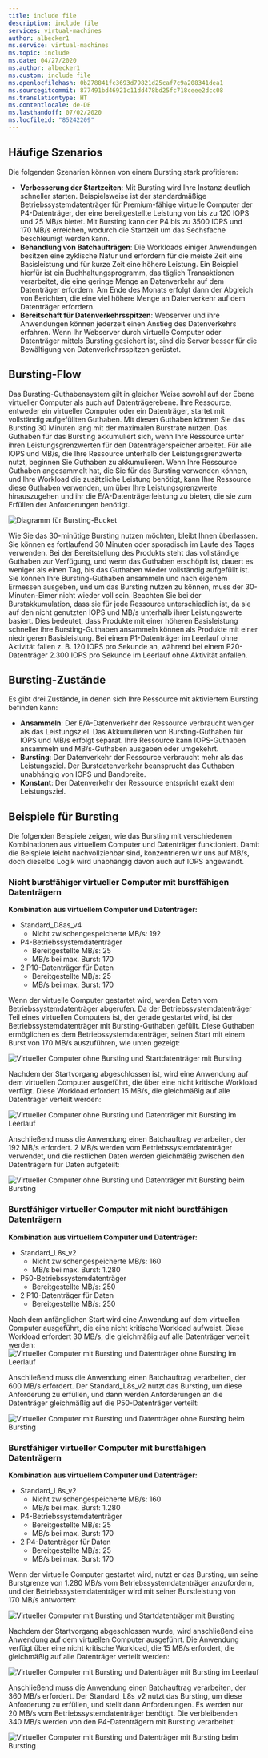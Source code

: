 ```yaml
---
title: include file
description: include file
services: virtual-machines
author: albecker1
ms.service: virtual-machines
ms.topic: include
ms.date: 04/27/2020
ms.author: albecker1
ms.custom: include file
ms.openlocfilehash: 0b278841fc3693d79821d25caf7c9a208341dea1
ms.sourcegitcommit: 877491bd46921c11dd478bd25fc718ceee2dcc08
ms.translationtype: HT
ms.contentlocale: de-DE
ms.lasthandoff: 07/02/2020
ms.locfileid: "85242209"
---
```

## <a name="common-scenarios"></a>Häufige Szenarios
Die folgenden Szenarien können von einem Bursting stark profitieren:
- **Verbesserung der Startzeiten**: Mit Bursting wird Ihre Instanz deutlich schneller starten. Beispielsweise ist der standardmäßige Betriebssystemdatenträger für Premium-fähige virtuelle Computer der P4-Datenträger, der eine bereitgestellte Leistung von bis zu 120 IOPS und 25 MB/s bietet. Mit Bursting kann der P4 bis zu 3500 IOPS und 170 MB/s erreichen, wodurch die Startzeit um das Sechsfache beschleunigt werden kann.
- **Behandlung von Batchaufträgen**: Die Workloads einiger Anwendungen besitzen eine zyklische Natur und erfordern für die meiste Zeit eine Basisleistung und für kurze Zeit eine höhere Leistung. Ein Beispiel hierfür ist ein Buchhaltungsprogramm, das täglich Transaktionen verarbeitet, die eine geringe Menge an Datenverkehr auf dem Datenträger erfordern. Am Ende des Monats erfolgt dann der Abgleich von Berichten, die eine viel höhere Menge an Datenverkehr auf dem Datenträger erfordern.
- **Bereitschaft für Datenverkehrsspitzen**: Webserver und ihre Anwendungen können jederzeit einen Anstieg des Datenverkehrs erfahren. Wenn Ihr Webserver durch virtuelle Computer oder Datenträger mittels Bursting gesichert ist, sind die Server besser für die Bewältigung von Datenverkehrsspitzen gerüstet. 

## <a name="bursting-flow"></a>Bursting-Flow
Das Bursting-Guthabensystem gilt in gleicher Weise sowohl auf der Ebene virtueller Computer als auch auf Datenträgerebene. Ihre Ressource, entweder ein virtueller Computer oder ein Datenträger, startet mit vollständig aufgefüllten Guthaben. Mit diesen Guthaben können Sie das Bursting 30 Minuten lang mit der maximalen Burstrate nutzen. Das Guthaben für das Bursting akkumuliert sich, wenn Ihre Ressource unter ihren Leistungsgrenzwerten für den Datenträgerspeicher arbeitet. Für alle IOPS und MB/s, die Ihre Ressource unterhalb der Leistungsgrenzwerte nutzt, beginnen Sie Guthaben zu akkumulieren. Wenn Ihre Ressource Guthaben angesammelt hat, die Sie für das Bursting verwenden können, und Ihre Workload die zusätzliche Leistung benötigt, kann Ihre Ressource diese Guthaben verwenden, um über Ihre Leistungsgrenzwerte hinauszugehen und ihr die E/A-Datenträgerleistung zu bieten, die sie zum Erfüllen der Anforderungen benötigt.



![Diagramm für Bursting-Bucket](media/managed-disks-bursting/bucket-diagram.jpg)

Wie Sie das 30-minütige Bursting nutzen möchten, bleibt Ihnen überlassen. Sie können es fortlaufend 30 Minuten oder sporadisch im Laufe des Tages verwenden. Bei der Bereitstellung des Produkts steht das vollständige Guthaben zur Verfügung, und wenn das Guthaben erschöpft ist, dauert es weniger als einen Tag, bis das Guthaben wieder vollständig aufgefüllt ist. Sie können Ihre Bursting-Guthaben ansammeln und nach eigenem Ermessen ausgeben, und um das Bursting nutzen zu können, muss der 30-Minuten-Eimer nicht wieder voll sein. Beachten Sie bei der Burstakkumulation, dass sie für jede Ressource unterschiedlich ist, da sie auf den nicht genutzten IOPS und MB/s unterhalb ihrer Leistungswerte basiert. Dies bedeutet, dass Produkte mit einer höheren Basisleistung schneller ihre Bursting-Guthaben ansammeln können als Produkte mit einer niedrigeren Basisleistung. Bei einem P1-Datenträger im Leerlauf ohne Aktivität fallen z. B. 120 IOPS pro Sekunde an, während bei einem P20-Datenträger 2.300 IOPS pro Sekunde im Leerlauf ohne Aktivität anfallen.

## <a name="bursting-states"></a>Bursting-Zustände
Es gibt drei Zustände, in denen sich Ihre Ressource mit aktiviertem Bursting befinden kann:
- **Ansammeln**: Der E/A-Datenverkehr der Ressource verbraucht weniger als das Leistungsziel. Das Akkumulieren von Bursting-Guthaben für IOPS und MB/s erfolgt separat. Ihre Ressource kann IOPS-Guthaben ansammeln und MB/s-Guthaben ausgeben oder umgekehrt.
- **Bursting**: Der Datenverkehr der Ressource verbraucht mehr als das Leistungsziel. Der Burstdatenverkehr beansprucht das Guthaben unabhängig von IOPS und Bandbreite.
- **Konstant**: Der Datenverkehr der Ressource entspricht exakt dem Leistungsziel.

## <a name="examples-of-bursting"></a>Beispiele für Bursting
Die folgenden Beispiele zeigen, wie das Bursting mit verschiedenen Kombinationen aus virtuellem Computer und Datenträger funktioniert. Damit die Beispiele leicht nachvollziehbar sind, konzentrieren wir uns auf MB/s, doch dieselbe Logik wird unabhängig davon auch auf IOPS angewandt.

### <a name="non-burstable-virtual-machine-with-burstable-disks"></a>Nicht burstfähiger virtueller Computer mit burstfähigen Datenträgern
**Kombination aus virtuellem Computer und Datenträger:** 
- Standard_D8as_v4 
    - Nicht zwischengespeicherte MB/s: 192
- P4-Betriebssystemdatenträger
    - Bereitgestellte MB/s: 25
    - MB/s bei max. Burst: 170 
- 2 P10-Datenträger für Daten 
    - Bereitgestellte MB/s: 25
    - MB/s bei max. Burst: 170

 Wenn der virtuelle Computer gestartet wird, werden Daten vom Betriebssystemdatenträger abgerufen. Da der Betriebssystemdatenträger Teil eines virtuellen Computers ist, der gerade gestartet wird, ist der Betriebssystemdatenträger mit Bursting-Guthaben gefüllt. Diese Guthaben ermöglichen es dem Betriebssystemdatenträger, seinen Start mit einem Burst von 170 MB/s auszuführen, wie unten gezeigt:

![Virtueller Computer ohne Bursting und Startdatenträger mit Bursting](media/managed-disks-bursting/nonbursting-vm-busting-disk/nonbusting-vm-bursting-disk-startup.jpg)

Nachdem der Startvorgang abgeschlossen ist, wird eine Anwendung auf dem virtuellen Computer ausgeführt, die über eine nicht kritische Workload verfügt. Diese Workload erfordert 15 MB/s, die gleichmäßig auf alle Datenträger verteilt werden:

![Virtueller Computer ohne Bursting und Datenträger mit Bursting im Leerlauf](media/managed-disks-bursting/nonbursting-vm-busting-disk/nonbusting-vm-bursting-disk-idling.jpg)

Anschließend muss die Anwendung einen Batchauftrag verarbeiten, der 192 MB/s erfordert. 2 MB/s werden vom Betriebssystemdatenträger verwendet, und die restlichen Daten werden gleichmäßig zwischen den Datenträgern für Daten aufgeteilt:

![Virtueller Computer ohne Bursting und Datenträger mit Bursting beim Bursting](media/managed-disks-bursting/nonbursting-vm-busting-disk/nonbusting-vm-bursting-disk-bursting.jpg)

### <a name="burstable-virtual-machine-with-non-burstable-disks"></a>Burstfähiger virtueller Computer mit nicht burstfähigen Datenträgern
**Kombination aus virtuellem Computer und Datenträger:** 
- Standard_L8s_v2 
    - Nicht zwischengespeicherte MB/s: 160
    - MB/s bei max. Burst: 1.280
- P50-Betriebssystemdatenträger
    - Bereitgestellte MB/s: 250 
- 2 P10-Datenträger für Daten 
    - Bereitgestellte MB/s: 250

 Nach dem anfänglichen Start wird eine Anwendung auf dem virtuellen Computer ausgeführt, die eine nicht kritische Workload aufweist. Diese Workload erfordert 30 MB/s, die gleichmäßig auf alle Datenträger verteilt werden: ![Virtueller Computer mit Bursting und Datenträger ohne Bursting im Leerlauf](media/managed-disks-bursting/bursting-vm-nonbursting-disk/burst-vm-nonbursting-disk-normal.jpg)

Anschließend muss die Anwendung einen Batchauftrag verarbeiten, der 600 MB/s erfordert. Der Standard_L8s_v2 nutzt das Bursting, um diese Anforderung zu erfüllen, und dann werden Anforderungen an die Datenträger gleichmäßig auf die P50-Datenträger verteilt:

![Virtueller Computer mit Bursting und Datenträger ohne Bursting beim Bursting](media/managed-disks-bursting/bursting-vm-nonbursting-disk/burst-vm-nonbursting-disk-bursting.jpg)
### <a name="burstable-virtual-machine-with-burstable-disks"></a>Burstfähiger virtueller Computer mit burstfähigen Datenträgern
**Kombination aus virtuellem Computer und Datenträger:** 
- Standard_L8s_v2 
    - Nicht zwischengespeicherte MB/s: 160
    - MB/s bei max. Burst: 1.280
- P4-Betriebssystemdatenträger
    - Bereitgestellte MB/s: 25
    - MB/s bei max. Burst: 170 
- 2 P4-Datenträger für Daten 
    - Bereitgestellte MB/s: 25
    - MB/s bei max. Burst: 170 

Wenn der virtuelle Computer gestartet wird, nutzt er das Bursting, um seine Burstgrenze von 1.280 MB/s vom Betriebssystemdatenträger anzufordern, und der Betriebssystemdatenträger wird mit seiner Burstleistung von 170 MB/s antworten:

![Virtueller Computer mit Bursting und Startdatenträger mit Bursting](media/managed-disks-bursting/bursting-vm-bursting-disk/burst-vm-burst-disk-startup.jpg)

Nachdem der Startvorgang abgeschlossen wurde, wird anschließend eine Anwendung auf dem virtuellen Computer ausgeführt. Die Anwendung verfügt über eine nicht kritische Workload, die 15 MB/s erfordert, die gleichmäßig auf alle Datenträger verteilt werden:

![Virtueller Computer mit Bursting und Datenträger mit Bursting im Leerlauf](media/managed-disks-bursting/bursting-vm-bursting-disk/burst-vm-burst-disk-idling.jpg)

Anschließend muss die Anwendung einen Batchauftrag verarbeiten, der 360 MB/s erfordert. Der Standard_L8s_v2 nutzt das Bursting, um diese Anforderung zu erfüllen, und stellt dann Anforderungen. Es werden nur 20 MB/s vom Betriebssystemdatenträger benötigt. Die verbleibenden 340 MB/s werden von den P4-Datenträgern mit Bursting verarbeitet:  

![Virtueller Computer mit Bursting und Datenträger mit Bursting beim Bursting](media/managed-disks-bursting/bursting-vm-bursting-disk/burst-vm-burst-disk-bursting.jpg)